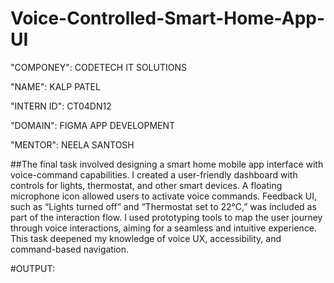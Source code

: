 # Voice-Controlled-Smart-Home-App-UI

"COMPONEY": CODETECH IT SOLUTIONS

"NAME": KALP PATEL

"INTERN ID": CT04DN12

"DOMAIN": FIGMA APP DEVELOPMENT

"MENTOR": NEELA SANTOSH

##The final task involved designing a smart home mobile app interface with voice-command capabilities. I created a user-friendly dashboard with controls for lights, thermostat, and other smart devices. A floating microphone icon allowed users to activate voice commands. Feedback UI, such as “Lights turned off” and “Thermostat set to 22°C,” was included as part of the interaction flow. I used prototyping tools to map the user journey through voice interactions, aiming for a seamless and intuitive experience. This task deepened my knowledge of voice UX, accessibility, and command-based navigation.


#OUTPUT:

